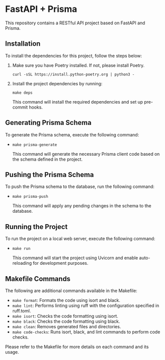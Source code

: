 # FastAPI + Prisma

This repository contains a RESTful API project based on FastAPI and Prisma.

## Installation
To install the dependencies for this project, follow the steps below:

1. Make sure you have Poetry installed. If not, please install Poetry.

    `curl -sSL https://install.python-poetry.org | python3 -`

2. Install the project dependencies by running:

    `make deps`

    This command will install the required dependencies and set up pre-commit hooks.

## Generating Prisma Schema
To generate the Prisma schema, execute the following command:

- `make prisma-generate`

  This command will generate the necessary Prisma client code based on the schema defined in the project.

## Pushing the Prisma Schema
To push the Prisma schema to the database, run the following command:

- `make prisma-push`

  This command will apply any pending changes in the schema to the database.

## Running the Project
To run the project on a local web server, execute the following command:

- `make run`

    This command will start the project using Uvicorn and enable auto-reloading for development purposes.

## Makefile Commands
The following are additional commands available in the Makefile:

- `make format`: Formats the code using isort and black.
- `make lint`: Performs linting using ruff with the configuration specified in ruff.toml.
- `make isort`: Checks the code formatting using isort.
- `make black`: Checks the code formatting using black.
- `make clean`: Removes generated files and directories.
- `make code-checks`: Runs isort, black, and lint commands to perform code checks.

Please refer to the Makefile for more details on each command and its usage.




